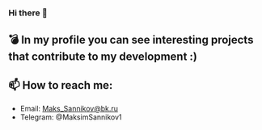 ### Hi there 👋

## :bomb: In my profile you can see interesting projects that contribute to my development :)

## 📫 How to reach me: 
- Email: Maks_Sannikov@bk.ru
- Telegram: @MaksimSannikov1 
